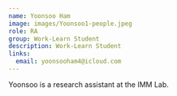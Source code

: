 ```yaml
---
name: Yoonsoo Ham
image: images/Yoonsoo1-people.jpeg
role: RA
group: Work-Learn Student 
description: Work-Learn Student
links:
  email: yoonsooham4@icloud.com
---
```


Yoonsoo is a research assistant at the IMM Lab.

